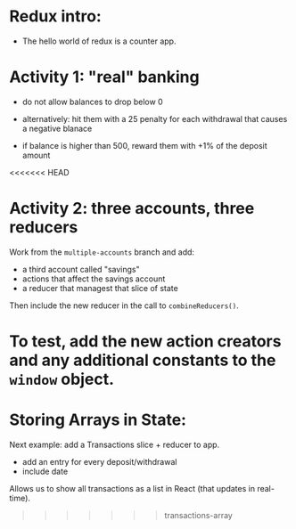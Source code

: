 # Redux intro:

- The hello world of redux is a counter app.

# Activity 1: "real" banking

- do not allow balances to drop below 0
- alternatively: hit them with a 25 penalty for each withdrawal that causes a negative blanace

- if balance is higher than 500, reward them with +1% of the deposit amount

<<<<<<< HEAD
# Activity 2: three accounts, three reducers

Work from the `multiple-accounts` branch and add:

- a third account called "savings"
- actions that affect the savings account
- a reducer that managest that slice of state

Then include the new reducer in the call to `combineReducers()`.

To test, add the new action creators and any additional constants to the `window` object.
=======
# Storing Arrays in State:

Next example: add a Transactions slice + reducer to app.

- add an entry for every deposit/withdrawal
- include date


Allows us to show all transactions as a list in React (that updates in real-time).
>>>>>>> transactions-array
